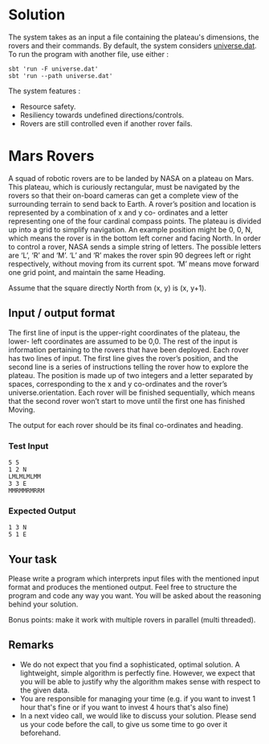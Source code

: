 # Solution

The system takes as an input a file containing the plateau's dimensions, 
the rovers and their commands. By default, the system considers 
[universe.dat](./universe.dat). To run the program with another file, use either : 
```
sbt 'run -F universe.dat'
sbt 'run --path universe.dat'
```

The system features :
* Resource safety.
* Resiliency towards undefined directions/controls.
* Rovers are still controlled even if another rover fails.

# Mars Rovers

A squad of robotic rovers are to be landed by NASA on a plateau on
Mars. This plateau, which is curiously rectangular, must be navigated
by the rovers so that their on-board cameras can get a complete
view of the surrounding terrain to send back to Earth.
A rover’s position and location is represented by a combination of x
and y co- ordinates and a letter representing one of the four cardinal
compass points. The plateau is divided up into a grid to simplify
navigation. An example position might be 0, 0, N, which means the
rover is in the bottom left corner and facing North.
In order to control a rover, NASA sends a simple string of letters. The
possible letters are ‘L’, ‘R’ and ‘M’. ‘L’ and ‘R’ makes the rover spin
90 degrees left or right respectively, without moving from its current
spot. ‘M’ means move forward one grid point, and maintain the same
Heading.

Assume that the square directly North from (x, y) is (x, y+1).

## Input / output format
The first line of input is the upper-right coordinates of the plateau, the
lower- left coordinates are assumed to be 0,0.
The rest of the input is information pertaining to the rovers that have
been deployed. Each rover has two lines of input. The first line gives
the rover’s position, and the second line is a series of instructions
telling the rover how to explore the plateau.
The position is made up of two integers and a letter separated by
spaces, corresponding to the x and y co-ordinates and the rover’s
universe.orientation.
Each rover will be finished sequentially, which means that the
second rover won’t start to move until the first one has finished
Moving.

The output for each rover should be its final co-ordinates and
heading.

### Test Input
```
5 5
1 2 N
LMLMLMLMM
3 3 E
MMRMMRMRRM
```

### Expected Output
```
1 3 N
5 1 E
```

## Your task

Please write a program which interprets input files with the mentioned input format and produces the mentioned output.
Feel free to structure the program and code any way you want. You will be asked about the reasoning behind your solution.

Bonus points: make it work with multiple rovers in parallel (multi threaded).

## Remarks

- We do not expect that you find a sophisticated, optimal solution. A lightweight, simple algorithm is perfectly fine. However, we expect that you will be able to justify why the algorithm makes sense with respect to the given data.
- You are responsible for managing your time (e.g. if you want to invest 1 hour that's fine or if you want to invest 4 hours that's also fine)
- In a next video call, we would like to discuss your solution. Please send us your code before the call, to give us some time to go over it beforehand.
